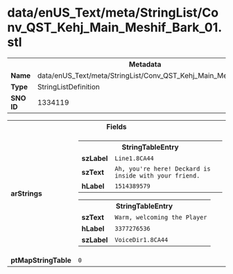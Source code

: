 <h1>data/enUS_Text/meta/StringList/Conv_QST_Kehj_Main_Meshif_Bark_01.stl</h1><table><tr><th colspan="100%">Metadata</th></tr><tr><td><b>Name</b></td><td>data/enUS_Text/meta/StringList/Conv_QST_Kehj_Main_Meshif_Bark_01.stl</td></tr><tr><td><b>Type</b></td><td>StringListDefinition</td></tr><tr><td><b>SNO ID</b></td><td>1334119</td></tr></table>

<table><tr><th colspan="100%">Fields</th></tr><tr><td><b>arStrings</b></td><td><table><tr><th colspan="100%">StringTableEntry</th></tr><tr><td><b>szLabel</b></td><td><code>Line1.8CA44</code></td></tr><tr><td><b>szText</b></td><td><code>Ah, you're here! Deckard is inside with your friend.</code></td></tr><tr><td><b>hLabel</b></td><td><code>1514389579</code></td></tr></table>


<table><tr><th colspan="100%">StringTableEntry</th></tr><tr><td><b>szText</b></td><td><code>Warm, welcoming the Player</code></td></tr><tr><td><b>hLabel</b></td><td><code>3377276536</code></td></tr><tr><td><b>szLabel</b></td><td><code>VoiceDir1.8CA44</code></td></tr></table>


</td></tr><tr><td><b>ptMapStringTable</b></td><td><code>0</code></td></tr></table>

